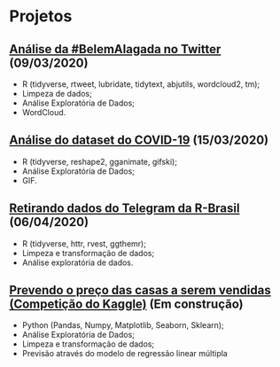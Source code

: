 # Projetos


## [Análise da #BelemAlagada no Twitter](https://github.com/barbosarafael/Projetos/blob/master/Twitter%20-%20Analise%20%23BelemAlagada/2020-03-10-analise-belemalagada.md) (09/03/2020)

- R (tidyverse, rtweet, lubridate, tidytext, abjutils, wordcloud2, tm);
- Limpeza de dados;
- Análise Exploratória de Dados;
- WordCloud.


## [Análise do dataset do COVID-19](https://github.com/barbosarafael/Projetos/blob/master/Analise%20Exploratoria%20-%20COVID-19/2020-03-15-analise-exploratoria-dos-dados-do-covid-19.md) (15/03/2020)

- R (tidyverse, reshape2, gganimate, gifski);
- Análise Exploratória de Dados;
- GIF.


## [Retirando dados do Telegram da R-Brasil](https://github.com/barbosarafael/Projetos/blob/master/Analise_Telegram_R/Script.md) (06/04/2020)

- R (tidyverse, httr, rvest, ggthemr);
- Limpeza e transformação de dados;
- Análise exploratória de dados.


## [Prevendo o preço das casas a serem vendidas (Competição do Kaggle)](https://github.com/barbosarafael/Projetos/blob/master/House%20Prices%20-%20Advanced%20Regression%20Techniques/notebook_house_prices.ipynb) (Em construção)

- Python (Pandas, Numpy, Matplotlib, Seaborn, Sklearn);
- Análise Exploratória de Dados;
- Limpeza e transformação de dados;
- Previsão através do modelo de regressão linear múltipla

